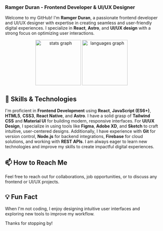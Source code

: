 ### Ramger Duran - Frontend Developer & UI/UX Designer

Welcome to my GitHub! I'm **Ramger Duran**, a passionate frontend developer and UI/UX designer with expertise in creating seamless and user-friendly digital experiences. I specialize in **React**, **Astro**, and **UI/UX design** with a strong focus on optimizing user interactions.

<div align="center">
  <img src="https://github-readme-stats.vercel.app/api?username=rarch-dev&hide_title=true&hide_rank=true&show_icons=true&include_all_commits=true&count_private=true&disable_animations=false&theme=github_dark&locale=en&hide_border=true&order=1" height="150" alt="stats graph"  />
  <img src="https://github-readme-stats.vercel.app/api/top-langs?username=rarch-dev&locale=en&hide_title=true&layout=compact&card_width=320&langs_count=5&theme=github_dark&hide_border=true&order=2" height="150" alt="languages graph"  />
</div>

## 🚀 Skills & Technologies

I'm proficient in **Frontend Development** using **React**, **JavaScript (ES6+)**, **HTML5**, **CSS3**, **React Native**, and **Astro**. I have a solid grasp of **Tailwind CSS** and **Material UI** for building modern, responsive interfaces. For **UI/UX Design**, I specialize in using tools like **Figma**, **Adobe XD**, and **Sketch** to craft intuitive, user-centered designs. Additionally, I have experience with **Git** for version control, **Node.js** for backend integrations, **Firebase** for cloud solutions, and working with **REST APIs**. I am always eager to learn new technologies and improve my skills to create impactful digital experiences.


## 📫 How to Reach Me
Feel free to reach out for collaborations, job opportunities, or to discuss any frontend or UI/UX projects.

## 💡 Fun Fact
When I'm not coding, I enjoy designing intuitive user interfaces and exploring new tools to improve my workflow.

Thanks for stopping by!
